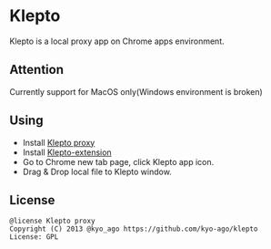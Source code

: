 Klepto
=======

Klepto is a local proxy app on Chrome apps environment.

Attention
-------

Currently support for MacOS only(Windows environment is broken)

Using
-------

 * Install [Klepto proxy](https://chrome.google.com/webstore/detail/klepto-proxy/ldjiglaablmjadhcnmocnccmocibmokp)
 * Install [Klepto-extension](https://chrome.google.com/webstore/detail/klepto-extension/emkledinokolepadojgcekkigimhockg)
 * Go to Chrome new tab page, click Klepto app icon.
 * Drag & Drop local file to Klepto window.

License
-------

	@license Klepto proxy
	Copyright (C) 2013 @kyo_ago https://github.com/kyo-ago/klepto
	License: GPL
